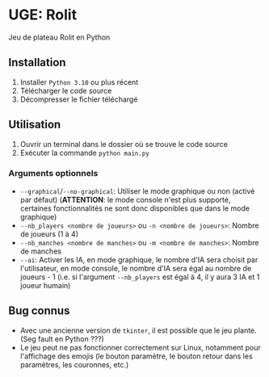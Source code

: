 # UGE: Rolit
Jeu de plateau Rolit en Python

## Installation

1. Installer `Python 3.10` ou plus récent
2. Télécharger le code source
3. Décompresser le fichier téléchargé

## Utilisation

1. Ouvrir un terminal dans le dossier où se trouve le code source
2. Exécuter la commande `python main.py`

### Arguments optionnels

- `--graphical`/`--no-graphical`: Utiliser le mode graphique ou non (activé par défaut) (**ATTENTION**: le mode console n'est plus supporté, certaines fonctionnalités ne sont donc disponibles que dans le mode graphique)
- `--nb_players <nombre de joueurs>` ou `-n <nombre de joueurs>`: Nombre de joueurs (1 à 4)
- `--nb_manches <nombre de manches>` ou `-m <nombre de manches>`: Nombre de manches
- `--ai`: Activer les IA, en mode graphique, le nombre d'IA sera choisit par l'utilisateur, en mode console, le nombre d'IA sera égal au nombre de joueurs - 1 (i.e. si l'argument `--nb_players` est égal à 4, il y aura 3 IA et 1 joueur humain)

## Bug connus

- Avec une ancienne version de `tkinter`, il est possible que le jeu plante. (Seg fault en Python ???)
- Le jeu peut ne pas fonctionner correctement sur Linux, notamment pour l'affichage des emojis (le bouton paramètre, le bouton retour dans les paramètres, les couronnes, etc.)
